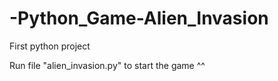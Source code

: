 # -Python_Game-Alien_Invasion
First python project

Run file "alien_invasion.py" to start the game ^^
